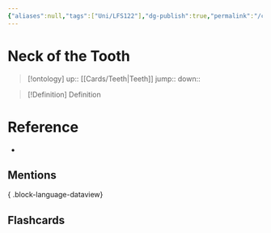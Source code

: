 ```yaml
---
{"aliases":null,"tags":["Uni/LFS122"],"dg-publish":true,"permalink":"/cards/neck-of-the-tooth/","dgPassFrontmatter":true}
---
```


# Neck of the Tooth

> [!ontology]
> up:: [[Cards/Teeth\|Teeth]]
> jump:: 
> down:: 

> [!Definition] Definition
> 

# Reference
- 

## Mentions

{ .block-language-dataview}

## Flashcards
